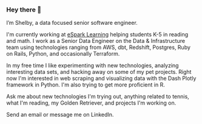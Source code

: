 ### Hey there 👋

I’m Shelby, a data focused senior software engineer. 

I'm currently working at [eSpark Learning](https://www.esparklearning.com/) helping students K-5 in reading and math. I work as a Senior Data Engineer on the Data & Infrastructure team using technologies ranging from AWS, dbt, Redshift, Postgres, Ruby on Rails, Python, and occasionally Terraform.

In my free time I like experimenting with new technologies, analyzing interesting data sets, and hacking away on some of my pet projects. Right now I'm interested in web scraping and visualizing data with the Dash Plotly framework in Python. I'm also trying to get more proficient in R.

Ask me about new technologies I'm trying out, anything related to tennis, what I'm reading, my Golden Retriever, and projects I'm working on.

Send an email or message me on LinkedIn.

